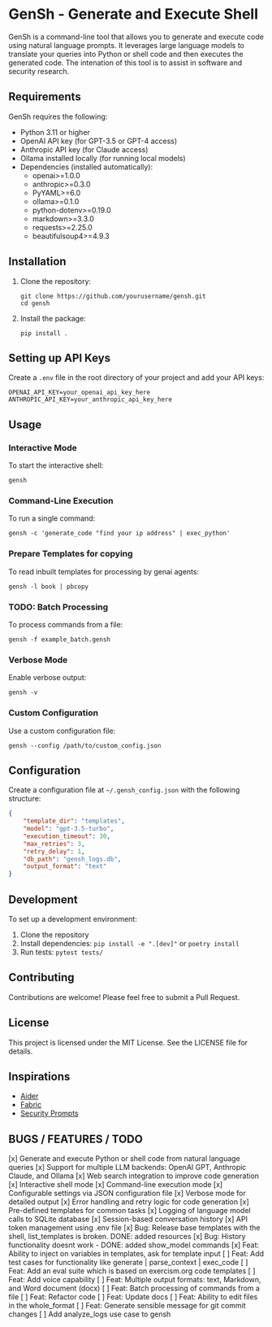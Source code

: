 # GenSh - Generate and Execute Shell
GenSh is a command-line tool that allows you to generate and execute code using natural language prompts. It leverages large language models to translate your queries into Python or shell code and then executes the generated code. The intenation of this tool is to assist in software and security research.


## Requirements
GenSh requires the following:
- Python 3.11 or higher
- OpenAI API key (for GPT-3.5 or GPT-4 access)
- Anthropic API key (for Claude access)
- Ollama installed locally (for running local models)
- Dependencies (installed automatically):
  - openai>=1.0.0
  - anthropic>=0.3.0
  - PyYAML>=6.0
  - ollama>=0.1.0
  - python-dotenv>=0.19.0
  - markdown>=3.3.0
  - requests>=2.25.0
  - beautifulsoup4>=4.9.3

## Installation
1. Clone the repository:
   ```
   git clone https://github.com/yourusername/gensh.git
   cd gensh
   ```

2. Install the package:
   ```
   pip install .
   ```

## Setting up API Keys
Create a `.env` file in the root directory of your project and add your API keys:

```
OPENAI_API_KEY=your_openai_api_key_here
ANTHROPIC_API_KEY=your_anthropic_api_key_here
```

## Usage

### Interactive Mode
To start the interactive shell:
```
gensh
```

### Command-Line Execution
To run a single command:
```
gensh -c 'generate_code "find your ip address" | exec_python'
```

### Prepare Templates for copying
To read inbuilt templates for processing by genai agents:
```
gensh -l book | pbcopy
```

### TODO: Batch Processing
To process commands from a file:
```
gensh -f example_batch.gensh
```

### Verbose Mode
Enable verbose output:
```
gensh -v
```

### Custom Configuration
Use a custom configuration file:
```
gensh --config /path/to/custom_config.json
```

## Configuration
Create a configuration file at `~/.gensh_config.json` with the following structure:
```json
{
    "template_dir": "templates",
    "model": "gpt-3.5-turbo",
    "execution_timeout": 30,
    "max_retries": 3,
    "retry_delay": 1,
    "db_path": "gensh_logs.db",
    "output_format": "text"
}
```

## Development
To set up a development environment:
1. Clone the repository
2. Install dependencies: `pip install -e ".[dev]"` or `poetry install`
3. Run tests: `pytest tests/`

## Contributing
Contributions are welcome! Please feel free to submit a Pull Request.

## License
This project is licensed under the MIT License. See the LICENSE file for details.

## Inspirations
- [Aider](https://aider.chat/)
- [Fabric](https://github.com/danielmiessler/fabric)
- [Security Prompts](https://learning.oreilly.com/library/view/chatgpt-for-cybersecurity/9781805124047/B21091_03.xhtml)

## BUGS / FEATURES / TODO
[x] Generate and execute Python or shell code from natural language queries
[x] Support for multiple LLM backends: OpenAI GPT, Anthropic Claude, and Ollama
[x] Web search integration to improve code generation
[x] Interactive shell mode
[x] Command-line execution mode
[x] Configurable settings via JSON configuration file
[x] Verbose mode for detailed output
[x] Error handling and retry logic for code generation
[x] Pre-defined templates for common tasks
[x] Logging of language model calls to SQLite database
[x] Session-based conversation history
[x] API token management using .env file
[x] Bug: Release base templates with the shell, list_templates is broken. DONE: added resources
[x] Bug: History functionality doesnt work - DONE: added show_model commands
[x] Feat: Ability to inject on variables in templates, ask for template input
[ ] Feat: Add test cases for functionality like generate | parse_context | exec_code
[ ] Feat: Add an eval suite which is based on exercism.org code templates
[ ] Feat: Add voice capability
[ ] Feat: Multiple output formats: text, Markdown, and Word document (docx)
[ ] Feat: Batch processing of commands from a file
[ ] Feat: Refactor code
[ ] Feat: Update docs
[ ] Feat: Ability to edit files in the whole_format
[ ] Feat: Generate sensible message for git commit changes
[ ] Add analyze_logs use case to gensh
